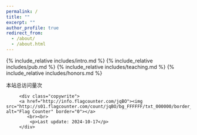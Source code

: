 ```yaml
---
permalink: /
title: ""
excerpt: ""
author_profile: true
redirect_from: 
  - /about/
  - /about.html
---
```


<span class='anchor' id='about-me'></span>
{% include_relative includes/intro.md %}
{% include_relative includes/pub.md %}
{% include_relative includes/teaching.md %}
{% include_relative includes/honors.md %}

<!-- Start of StatCounter Code for Default Guide -->
<span id="busuanzi_container_site_pv">    
	本站总访问量<span id="busuanzi_value_site_pv"></span>次
</span>

<!-- End of StatCounter Code for Default Guide -->
         
		 <div class="copywrite">
		 <a href="http://info.flagcounter.com/jqBO"><img src="http://s01.flagcounter.com/count/jqBO/bg_FFFFFF/txt_000000/border_CCCCCC/columns_8/maxflags_8/viewers_0/labels_0/pageviews_0/flags_0/" alt="Flag Counter" border="0"></a>
			<br><br>
			 <p>Last update: 2024-10-17</p>
		 </div>
